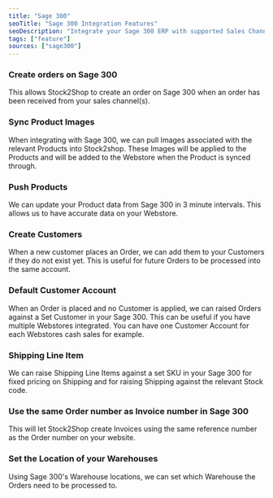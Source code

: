 ```yaml
---
title: "Sage 300"
seoTitle: "Sage 300 Integration Features"
seoDescription: "Integrate your Sage 300 ERP with supported Sales Channels/Webstores through Stock2Shop"
tags: ["feature"]
sources: ["sage300"]
---
```


<!-- ***NOT IN USE***

Apifact:

get_images_limit
get_order
get_product
get_products_limit
param_ignore_shipping_warehouse_code
param_skip_image_hash
param_test
param_use_customer_address
param_user_field_customer_
queue_fetch_images
tunnel_host
tunnel_password
tunnel_username

---------
Sage 300:

param_shipping_code
param_default_customer_code
param_username
param_password

-->

<!-- create_order -->
### Create orders on Sage 300
This allows Stock2Shop to create an order on Sage 300 when
an order has been received from your sales channel(s).

<!-- get_images -->
### Sync Product Images
When integrating with Sage 300, we can pull Images associated with the relevant Products into Stock2shop.
These Images will be applied to the Products and will be added to the Webstore when the Product is synced through.

<!-- get_products -->
### Push Products
We can update your Product data from Sage 300 in 3 minute intervals. This allows us to have accurate data on your 
Webstore.

<!-- param_create_customer_enabled -->
### Create Customers
When a new customer places an Order, we can add them to your Customers if they do not exist yet.
This is useful for future Orders to be processed into the same account.

<!-- param_default_customer_code -->
### Default Customer Account
When an Order is placed and no Customer is applied, we can raised Orders against a Set Customer in your Sage 300.
This can be useful if you have multiple Webstores integrated. 
You can have one Customer Account for each Webstores cash sales for example.

<!-- param_shipping_code -->
### Shipping Line Item
We can raise Shipping Line Items against a set SKU in your Sage 300 for fixed pricing on Shipping and for raising 
Shipping against the relevant Stock code.

<!-- param_use_channel_order_code -->
### Use the same Order number as Invoice number in Sage 300
This will let Stock2Shop create Invoices using the same reference number as the Order number on your website.

<!-- END OF APIFACT-->

<!-- param_location_code -->
### Set the Location of your Warehouses
Using Sage 300's Warehouse locations, we can set which Warehouse the Orders need to be processed to.